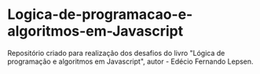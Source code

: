 # Logica-de-programacao-e-algoritmos-em-Javascript
Repositório criado para realização dos desafios do livro "Lógica de programação e algoritmos em Javascript", autor - Edécio Fernando Lepsen.
